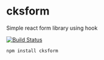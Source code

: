 # cksform

Simple react form library using hook

[![Build Status](https://travis-ci.com/chandrakantap/cksform.svg?branch=master)](https://travis-ci.com/chandrakantap/cksform)

```js
npm install cksform
```
